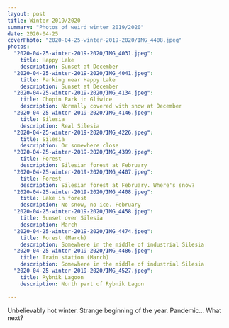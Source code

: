 ```yaml
---
layout: post
title: Winter 2019/2020
summary: "Photos of weird winter 2019/2020"
date: 2020-04-25
coverPhoto: "2020-04-25-winter-2019-2020/IMG_4408.jpeg"
photos:
  "2020-04-25-winter-2019-2020/IMG_4031.jpeg":
    title: Happy Lake
    description: Sunset at December
  "2020-04-25-winter-2019-2020/IMG_4041.jpeg":
    title: Parking near Happy Lake
    description: Sunset at December
  "2020-04-25-winter-2019-2020/IMG_4134.jpeg":
    title: Chopin Park in Gliwice
    description: Normally covered with snow at December
  "2020-04-25-winter-2019-2020/IMG_4146.jpeg":
    title: Silesia
    description: Real Silesia
  "2020-04-25-winter-2019-2020/IMG_4226.jpeg":
    title: Silesia
    description: Or somewhere close
  "2020-04-25-winter-2019-2020/IMG_4399.jpeg":
    title: Forest
    description: Silesian forest at February
  "2020-04-25-winter-2019-2020/IMG_4407.jpeg":
    title: Forest
    description: Silesian forest at February. Where's snow?
  "2020-04-25-winter-2019-2020/IMG_4408.jpeg":
    title: Lake in forest
    description: No snow, no ice. February
  "2020-04-25-winter-2019-2020/IMG_4458.jpeg":
    title: Sunset over Silesia
    description: March
  "2020-04-25-winter-2019-2020/IMG_4474.jpeg":
    title: Forest (March)
    description: Somewhere in the middle of industrial Silesia
  "2020-04-25-winter-2019-2020/IMG_4486.jpeg":
    title: Train station (March)
    description: Somewhere in the middle of industrial Silesia
  "2020-04-25-winter-2019-2020/IMG_4527.jpeg":
    title: Rybnik Lagoon
    description: North part of Rybnik Lagon

---
```


Unbelievably hot winter. Strange beginning of the year. Pandemic&hellip; What next?
